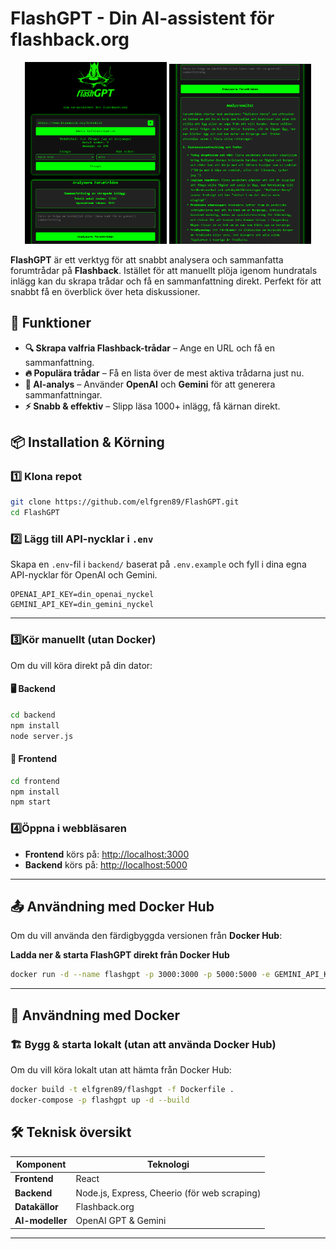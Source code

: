 # FlashGPT - Din AI-assistent för flashback.org

<p align="center">
  <img src="FlashGPT1.png" alt="FlashGPT Gränssnitt" width="45%">
  <img src="FlashGPT2.png" alt="Exempel på analys" width="45%">
</p>


**FlashGPT** är ett verktyg för att snabbt analysera och sammanfatta forumtrådar på **Flashback**. Istället för att manuellt plöja igenom hundratals inlägg kan du skrapa trådar och få en sammanfattning direkt. Perfekt för att snabbt få en överblick över heta diskussioner.

## 🚀 Funktioner

- **🔍 Skrapa valfria Flashback-trådar** – Ange en URL och få en sammanfattning.
- **🔥 Populära trådar** – Få en lista över de mest aktiva trådarna just nu.
- **🤖 AI-analys** – Använder **OpenAI** och **Gemini** för att generera sammanfattningar.
- **⚡ Snabb & effektiv** – Slipp läsa 1000+ inlägg, få kärnan direkt.

## 📦 Installation & Körning

### 1️⃣ Klona repot
```sh
git clone https://github.com/elfgren89/FlashGPT.git
cd FlashGPT
```

### 2️⃣ Lägg till API-nycklar i `.env`
Skapa en `.env`-fil i `backend/` baserat på `.env.example` och fyll i dina egna API-nycklar för OpenAI och Gemini.

```env
OPENAI_API_KEY=din_openai_nyckel
GEMINI_API_KEY=din_gemini_nyckel
```

---

###  3️⃣Kör manuellt (utan Docker)
Om du vill köra direkt på din dator:

#### 🖥️ Backend
```sh
cd backend
npm install
node server.js
```

#### 🎨 Frontend
```sh
cd frontend
npm install
npm start
```

### 4️⃣Öppna i webbläsaren
- **Frontend** körs på: [http://localhost:3000](http://localhost:3000)
- **Backend** körs på: [http://localhost:5000](http://localhost:5000)

---


## 📤 Användning med Docker Hub

Om du vill använda den färdigbyggda versionen från **Docker Hub**:

**Ladda ner & starta FlashGPT direkt från Docker Hub**
```sh
docker run -d --name flashgpt -p 3000:3000 -p 5000:5000 -e GEMINI_API_KEY=your_gemini_key_here -e USE_GEMINI=true elfgren89/flashgpt

```




---

## 🐳 Användning med Docker

### 🏗️ Bygg & starta lokalt (utan att använda Docker Hub)
Om du vill köra lokalt utan att hämta från Docker Hub:

```sh
docker build -t elfgren89/flashgpt -f Dockerfile .
docker-compose -p flashgpt up -d --build
```



## 🛠️ Teknisk översikt

| Komponent   | Teknologi |
|-------------|----------|
| **Frontend**  | React|
| **Backend**   | Node.js, Express, Cheerio (för web scraping) |
| **Datakällor** | Flashback.org |
| **AI-modeller** | OpenAI GPT & Gemini |

---